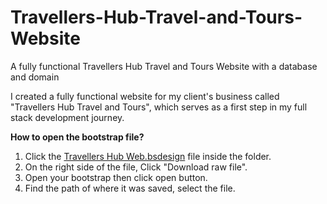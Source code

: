 # Travellers-Hub-Travel-and-Tours-Website
A fully functional Travellers Hub Travel and Tours Website with a database and domain

I created a fully functional website for my client's business called "Travellers Hub Travel and Tours", which serves as a first step in my full stack development journey.

**How to open the bootstrap file?**
1. Click the [Travellers Hub Web.bsdesign](https://github.com/jonlem04/Travellers-Hub-Travel-and-Tours-Website/tree/5a32fb7b7d37dde80526954341c48c70dde65af0/Bootstrap%20Studio) file inside the folder.
2. On the right side of the file, Click "Download raw file".
3. Open your bootstrap then click open button.
4. Find the path of where it was saved, select the file.

